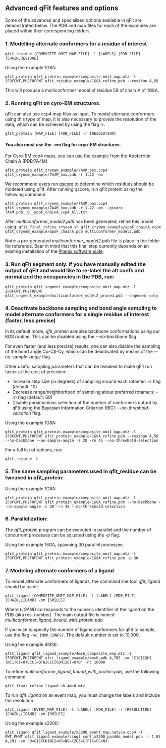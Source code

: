 ## Advanced qFit features and options

Some of the advanced and specialized options available in qFit are demonstrated below. The PDB and map files for each of the examples are placed within their corresponding folders. 

### 1. Modelling alternate conformers for a residue of interest

`qfit_residue [COMPOSITE_OMIT_MAP_FILE] -l [LABELS] [PDB_FILE] [CHAIN,RESIDUE]`

Using the example 1G8A:

`qfit_protein qfit_protein_example/composite_omit_map.mtz -l 2FOFCWT,PH2FOFCWT qfit_residue_example/1G8A_refine.pdb --residue A,58`

This will produce a multiconformer model of residue 58 of chain A of 1G8A. 

### 2. Running qFit on cyro-EM structures. 

qFit can also use ccp4 map files as input. To model alternate conformers using
this type of map, it is also necessary to provide the resolution of the data,
which can be achieved by using the flag *-r*.

`qfit_protein [MAP_FILE] [PDB_FILE] -r [RESOLUTION]`

#### You also must use the -em flag for cryo-EM structures. 

For Cyro-EM ccp4 maps, you can use the example from the Apoferritin Chain A (PDB:7A4M). 

`qfit_protein qfit_cryoem_example/7A4M_box.ccp4 qfit_cryoem_example/7A4M_box.pdb -r 1.22 -em`

We recommend users run [qscore](https://github.com/gregdp/mapq) to determine which residues should be modeled using qFit. After running qscore, run qFit protein using the following command:

`qfit_protein qfit_cryoem_example/7A4M_box.ccp4 qfit_cryoem_example/7A4M_box.pdb -r 1.22 -em --qscore 7A4M.pdb__Q__apoF_chainA.ccp4_All.txt`

After *multiconformer_model2.pdb* has been generated, refine this model using:
`qfit_final_refine_cryoem.sh qfit_cryoem_example/apoF_chainA.ccp4 qfit_cryoem_example/apoF_chainA.pdb multiconformer_model2.pdb`

Note: a pre-generated *multiconformer_model2.pdb* file is place in the folder for reference.
Bear in mind that this final step currently depends on an existing installation
of the [Phenix software suite](https://phenix-online.org/). 

### 3. Run qFit segment only. If you have manually edited the output of qFit and would like to re-label the alt confs and normalized the occupancies in the PDB, run:
`qfit_protein qfit_segment_example/composite_omit_map.mtz -l 2FOFCWT,PH2FOFCWT qfit_segment_example/multiconformer_model2_pruned.pdb --segement-only`

### 4. Deactivate backbone sampling and bond angle sampling to model alternate conformers for a single residue of interest (faster, less precise)

In its default mode, *qfit_protein* samples backbone conformations
using our KGS routine. This can be disabled using the *--no-backbone* flag.

For even faster (and less precise) results, one can also disable the sampling of
the bond angle Cα-Cβ-Cγ, which can be deactivated by means of the *--no-sample-angle* flag.

Other useful sampling parameters that can be tweaked to make qFit run faster at
the cost of precision:

* Increase step size (in degrees) of sampling around each rotamer: *-s* flag (default: 10)
* Decrease range/neighborhood of sampling about preferred rotamers: *-rn* flag (default: 60)
* Disable parsimonious selection of the number of conformers output by qFit using the Bayesian Information Criterion (BIC): *--no-threshold-selection* flag.

Using the example 1G8A:

`qfit_protein qfit_protein_example/composite_omit_map.mtz -l 2FOFCWT,PH2FOFCWT qfit_protein_example/1G8A_refine.pdb --residue A,58 --no-backbone --no-sample-angle -s 20 -rn 45 --no-threshold-selection`

For a full list of options, run:

`qfit_residue -h`


### 5. The same sampling parameters used in qfit_residue can be tweaked in qfit_protein:

Using the example 1G8A:

`qfit_protein qfit_protein_example/composite_omit_map.mtz -l 2FOFCWT,PH2FOFCWT qfit_protein_example/1G8A_refine.pdb --no-backbone --no-sample-angle -s 20 -rn 45 --no-threshold-selection`

### 6.  Parallelization:

The *qfit_protein* program can be executed in parallel and the number of concurrent processes
can be adjusted using the *-p* flag.

Using the example 18GA, spawning 30 parallel processes:

`qfit_protein qfit_protein_example/composite_omit_map.mtz -l 2FOFCWT,PH2FOFCWT qfit_protein_example/1G8A_refine.pdb -p 30`


### 7. Modeling alternate conformers of a ligand

To model alternate conformers of ligands, the command line tool *qfit_ligand*
should be used:

`qfit_ligand [COMPOSITE_OMIT_MAP_FILE] -l [LABEL] [PDB_FILE] [CHAIN,LIGAND] -sm [SMILES]`

Where *LIGAND* corresponds to the numeric identifier of the ligand on the PDB
(aka res. number). The main output file is named *multiconformer_ligand_bound_with_protein.pdb*

If you wish to specify the number of ligand conformers for qFit to sample, use the flag `-nc [NUM_CONFS]`. The default number is set to 10,000. 

Using the example 4MS6:

`qfit_ligand qfit_ligand_example/4ms6_composite_map.mtz -l 2FOFCWT,PH2FOFCWT qfit_ligand_example/4ms6.pdb A,702 -sm 'C1C[C@H](NC1)C(=O)CCC(=O)N2CCC[C@H]2C(=O)O' -nc 10000`


To refine *multiconformer_ligand_bound_with_protein.pdb*, use the following command

`qfit_final_refine_ligand.sh 4ms6.mtz`

To run *qfit_ligand* on an event map, you must change the labels and include the resolution. 

`qfit_ligand [EVENT_MAP_FILE] -l [LABEL] [PDB_FILE] -r [RESOLUTION] [CHAIN,LIGAND] -sm [SMILES]`

Using the example x3200: 

`qfit_ligand qfit_ligand_example/x3200_event_map.native.ccp4 -l FWT,PHWT qfit_ligand_example/singl_conf_x3200_pandda_model.pdb -r 1.05 A,201 -sm 'O=C1CCCN1NC2=NC=NC=C2C3=C(F)C=CC=N3'`
